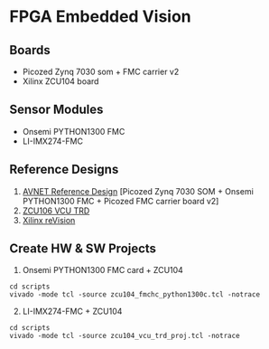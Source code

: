 # FPGA Embedded Vision
## Boards
* Picozed Zynq 7030 som + FMC carrier v2
* Xilinx ZCU104 board
## Sensor Modules
* Onsemi PYTHON1300 FMC
* LI-IMX274-FMC
## Reference Designs
1. [AVNET Reference Design](https://github.com/Avnet/hdl) [Picozed Zynq  7030 SOM + Onsemi PYTHON1300 FMC + Picozed FMC carrier board v2]
2. [ZCU106 VCU TRD](https://xilinx-wiki.atlassian.net/wiki/spaces/A/pages/112230447/Zynq+UltraScale+MPSoC+VCU+TRD+2019.1)
3. [Xilinx reVision](https://github.com/Xilinx/reVISION-Getting-Started-Guide)
## Create HW & SW Projects
1. Onsemi PYTHON1300 FMC card + ZCU104
```shell
cd scripts
vivado -mode tcl -source zcu104_fmchc_python1300c.tcl -notrace
```
2. LI-IMX274-FMC + ZCU104
```shell
cd scripts
vivado -mode tcl -source zcu104_vcu_trd_proj.tcl -notrace
```
